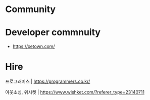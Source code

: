 # Community

# Developer commnuity

- https://xetown.com/

# Hire


프로그래머스 | https://programmers.co.kr/ 

아웃소싱, 위시켓 | https://www.wishket.com/?referer_type=23140711 